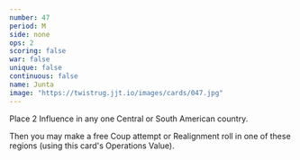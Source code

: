 ```yaml
---
number: 47
period: M
side: none
ops: 2
scoring: false
war: false
unique: false
continuous: false
name: Junta
image: "https://twistrug.jjt.io/images/cards/047.jpg"
---
```

Place 2 Influence in any one Central or South American country.

Then you may make a free Coup attempt or Realignment roll in one of these regions (using this card's Operations Value).
